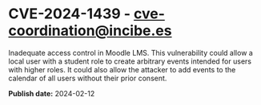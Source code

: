 # CVE-2024-1439 - cve-coordination@incibe.es

Inadequate access control in Moodle LMS. This vulnerability could allow a local user with a student role to create arbitrary events intended for users with higher roles. It could also allow the attacker to add events to the calendar of all users without their prior consent.

**Publish date:** 2024-02-12
